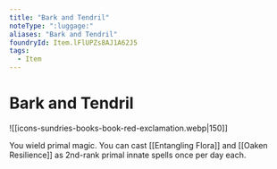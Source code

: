 ```yaml
---
title: "Bark and Tendril"
noteType: ":luggage:"
aliases: "Bark and Tendril"
foundryId: Item.lFlUPZs8AJ1A62J5
tags:
  - Item
---
```


# Bark and Tendril
![[icons-sundries-books-book-red-exclamation.webp|150]]

You wield primal magic. You can cast [[Entangling Flora]] and [[Oaken Resilience]] as 2nd-rank primal innate spells once per day each.

